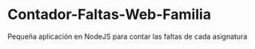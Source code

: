 # Contador-Faltas-Web-Familia
Pequeña aplicación en NodeJS para contar las faltas de cada asignatura
